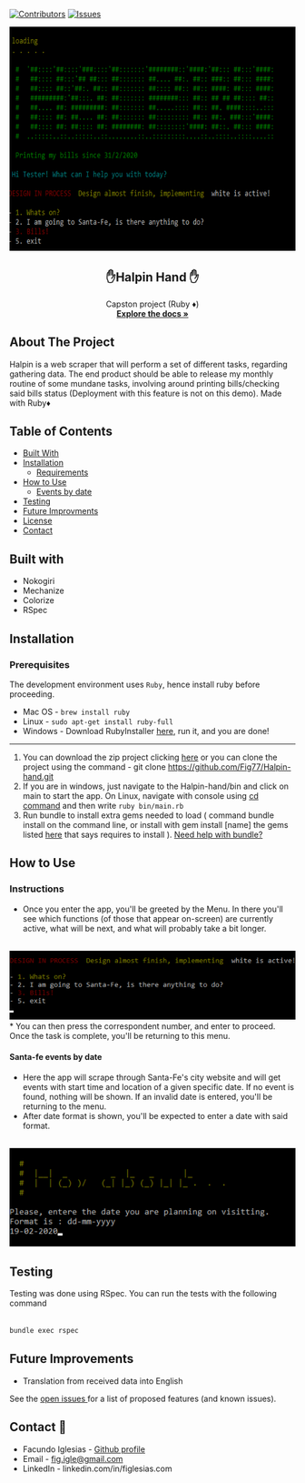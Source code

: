 [![Contributors][contributors-shield]][contributors-url]
[![Issues][issues-shield]][issues-url]
<br />
<p align="center">
  <img src="assets/menu.png" alt="menu" width="718" height="394">
  <h2 align="center"> ✋Halpin Hand ✋</h2>
  <p align="center">
  	Capston project (Ruby ♦️)
    <br />
    <a href="https://github.com/Fig77/Halpin-hand"><strong>Explore the docs »</strong></a>
    <br />
</p>


<!-- ABOUT THE PROJECT -->
## About The Project 
Halpin is a web scraper that will perform a set of different tasks, regarding gathering data. The end product should be able to release my monthly routine of some mundane tasks, involving around printing bills/checking said bills status (Deployment with this feature is not on this demo). Made with Ruby♦️

<!-- TABLE OF CONTENTS -->
## Table of Contents
* [Built With](#built-with)
* [Installation](#how-to-play)
  * [Requirements](#perquisites)
* [How to Use](#instructions)
	* [Events by date](#Santa-fe-events-by-date)
* [Testing](#testing)
* [Future Improvments](#future-improvments)
* [License](#license)
* [Contact](#contact)

## Built with

* Nokogiri
* Mechanize
* Colorize
* RSpec

## Installation

### Prerequisites
 The development environment uses `Ruby`, hence install ruby before proceeding.
  - Mac OS - `brew install ruby`
  - Linux - `sudo apt-get install ruby-full`
  - Windows - Download RubyInstaller [here](https://rubyinstaller.org/), run it, and you are done!

-----

1. You can download the zip project clicking [here](https://github.com/Fig77/Halpin-hand.git) or you can clone the project using the command - git clone <https://github.com/Fig77/Halpin-hand.git> 
2. If you are in windows, just navigate to the Halpin-hand/bin and click on main to start the app. On Linux, navigate with console using [cd command](https://help.ubuntu.com/community/UsingTheTerminal) and then write `ruby bin/main.rb`
3. Run bundle to install extra gems needed to load ( command bundle install on the command line, or install with gem install [name] the gems listed [here](#built-with) that says requires to install ). [Need help with bundle?](https://bundler.io/)

<!-- USAGE EXAMPLES -->

## How to Use

### Instructions

* Once you enter the app, you'll be greeted by the Menu. In there you'll see which functions (of those that appear on-screen) are currently active, what will be next, and what will probably take a bit longer.
<br>
<img src="assets/menu-items.png" alt="menu" width="618">
* You can then press the correspondent number, and enter to proceed. Once the task is complete, you'll be returning to this menu.

#### Santa-fe events by date

* Here the app will scrape through Santa-Fe's city website and will get events with start time and location of a given specific date. If no event is found, nothing will be shown. If an invalid date is entered, you'll be returning to the menu.
* After date format is shown, you'll be expected to enter a date with said format.
<br>
<img src="assets/events.png" alt="menu" width="618">

## Testing

Testing was done using RSpec. You can run the tests with the following command
```bash

bundle exec rspec

```

<!-- ROADMAP -->

## Future Improvements

* Translation from received data into English

See the [open issues ](https://github.com/Fig77/Halpin-hand/issues) for a list of proposed features (and known issues).

<!-- CONTACT -->
## Contact 📱

* Facundo Iglesias - [Github profile](https://github.com/Fig77)
* Email - fig.igle@gmail.com
* LinkedIn - linkedin.com/in/figlesias.com

<!-- MARKDOWN LINKS & IMAGES -->
<!-- https://www.markdownguide.org/basic-syntax/#reference-style-links -->
[contributors-shield]: https://img.shields.io/badge/Contributors-1-brightgreen
[contributors-url]: https://github.com/Fig77/Gradients-Project/graphs/contributors
[issues-shield]: https://img.shields.io/badge/issues-0-%2300ff00
[issues-url]: https://github.com/Fig77/Halpin-hand/issues
[product-screenshot]: assets/menu.png
